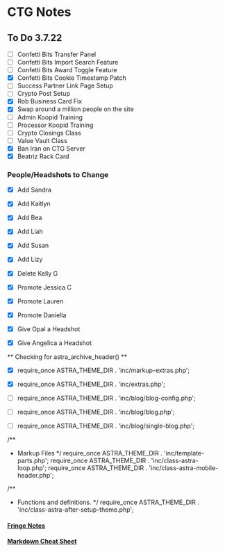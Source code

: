 # CTG Notes

## To Do 3.7.22
- [ ] Confetti Bits Transfer Panel
- [ ] Confetti Bits Import Search Feature
- [ ] Confetti Bits Award Toggle Feature
- [x] Confetti Bits Cookie Timestamp Patch
- [ ] Success Partner Link Page Setup
- [ ] Crypto Post Setup
- [x] Rob Business Card Fix
- [x] Swap around a million people on the site
- [ ] Admin Koopid Training
- [ ] Processor Koopid Training
- [ ] Crypto Closings Class
- [ ] Value Vault Class
- [x] Ban Iran on CTG Server
- [x] Beatriz Rack Card

### People/Headshots to Change
- [x] Add Sandra
- [x] Add Kaitlyn
- [x] Add Bea
- [x] Add Liah
- [x] Add Susan
- [x] Add Lizy
- [x] Delete Kelly G
- [x] Promote Jessica C
- [x] Promote Lauren
- [x] Promote Daniella
- [x] Give Opal a Headshot
- [x] Give Angelica a Headshot



** Checking for astra_archive_header() **
- [x] require_once ASTRA_THEME_DIR . 'inc/markup-extras.php';
- [x] require_once ASTRA_THEME_DIR . 'inc/extras.php';
- [ ] require_once ASTRA_THEME_DIR . 'inc/blog/blog-config.php';
- [ ] require_once ASTRA_THEME_DIR . 'inc/blog/blog.php';
- [ ] require_once ASTRA_THEME_DIR . 'inc/blog/single-blog.php';


/**
 * Markup Files
 */
require_once ASTRA_THEME_DIR . 'inc/template-parts.php';
require_once ASTRA_THEME_DIR . 'inc/class-astra-loop.php';
require_once ASTRA_THEME_DIR . 'inc/class-astra-mobile-header.php';

/**
 * Functions and definitions.
 */
require_once ASTRA_THEME_DIR . 'inc/class-astra-after-setup-theme.php';



#### [Fringe Notes](fringe-notes.md)
#### [Markdown Cheat Sheet](markdown-cheatsheet.md)
